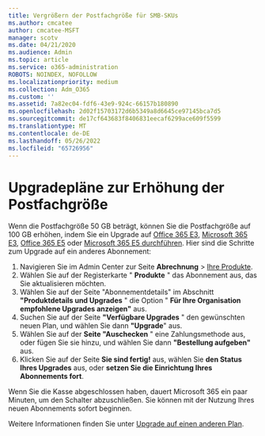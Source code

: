 ```yaml
---
title: Vergrößern der Postfachgröße für SMB-SKUs
ms.author: cmcatee
author: cmcatee-MSFT
manager: scotv
ms.date: 04/21/2020
ms.audience: Admin
ms.topic: article
ms.service: o365-administration
ROBOTS: NOINDEX, NOFOLLOW
ms.localizationpriority: medium
ms.collection: Adm_O365
ms.custom: ''
ms.assetid: 7a82ec04-fdf6-43e9-924c-66157b180890
ms.openlocfilehash: 2d02f15703172d6b5349a8d6645ce97145bca7d5
ms.sourcegitcommit: de17cf643683f8406831eecaf6299ace609f5599
ms.translationtype: MT
ms.contentlocale: de-DE
ms.lasthandoff: 05/26/2022
ms.locfileid: "65726956"
---
```

# <a name="upgrade-plans-to-increase-mailbox-size"></a>Upgradepläne zur Erhöhung der Postfachgröße

Wenn die Postfachgröße 50 GB beträgt, können Sie die Postfachgröße auf 100 GB erhöhen, indem Sie ein Upgrade auf [Office 365 E3](https://www.microsoft.com/microsoft-365/enterprise/office-365-e3?rtc=1&activetab=pivot:overviewtab), [Microsoft 365 E3](https://www.microsoft.com/microsoft-365/enterprise/e3?activetab=pivot%3aoverviewtab), [Office 365 E5](https://www.microsoft.com/microsoft-365/enterprise/office-365-e5?rtc=1&activetab=pivot%3aoverviewtab) oder [Microsoft 365 E5 durchführen](https://www.microsoft.com/microsoft-365/enterprise/e5?activetab=pivot%3aoverviewtab). Hier sind die Schritte zum Upgrade auf ein anderes Abonnement:
  
1. Navigieren Sie im Admin Center zur Seite **Abrechnung** > [Ihre Produkte](https://go.microsoft.com/fwlink/p/?linkid=842054).
2. Wählen Sie auf der Registerkarte " **Produkte** " das Abonnement aus, das Sie aktualisieren möchten.
3. Wählen Sie auf der Seite "Abonnementdetails" im Abschnitt **"Produktdetails und Upgrades** " die Option " **Für Ihre Organisation empfohlene Upgrades anzeigen"** aus.
4. Suchen Sie auf der Seite **"Verfügbare Upgrades** " den gewünschten neuen Plan, und wählen Sie dann **"Upgrade**" aus.
5. Wählen Sie auf der **Seite "Auschecken** " eine Zahlungsmethode aus, oder fügen Sie sie hinzu, und wählen Sie dann **"Bestellung aufgeben"** aus.
6. Klicken Sie auf der Seite **Sie sind fertig!** aus, wählen Sie **den Status Ihres Upgrades** aus, oder **setzen Sie die Einrichtung Ihres Abonnements fort**.

Wenn Sie die Kasse abgeschlossen haben, dauert Microsoft 365 ein paar Minuten, um den Schalter abzuschließen. Sie können mit der Nutzung Ihres neuen Abonnements sofort beginnen.

Weitere Informationen finden Sie unter [Upgrade auf einen anderen Plan](https://docs.microsoft.com/microsoft-365/commerce/subscriptions/upgrade-to-different-plan).